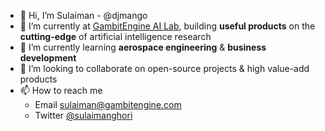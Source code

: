 - 👋 Hi, I’m Sulaiman - @djmango
- 👀 I’m currently at [GambitEngine AI Lab](https://gambitengine.com), building **useful products** on the **cutting-edge** of artificial intelligence research
- 🌱 I’m currently learning **aerospace engineering** & **business development**
- 💞️ I’m looking to collaborate on open-source projects & high value-add products
- 📫 How to reach me
  - Email [sulaiman@gambitengine.com](mailto:sulaiman@gambitengine.com?subject=[GitHub])
  - Twitter [@sulaimanghori](https://twitter.com/sulaimanghori)

<!-- ![djmango's GitHub stats](https://github-readme-stats.vercel.app/api?username=djmango&show_icons=true&count_private=true&theme=transparent) -->

<!---
djmango/djmango is a ✨ special ✨ repository because its `README.md` (this file) appears on your GitHub profile.
You can click the Preview link to take a look at your changes.
--->
